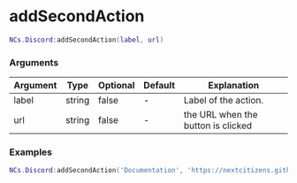 # addSecondAction

```lua
NCs.Discord:addSecondAction(label, url)
```

### Arguments
| Argument | Type   | Optional | Default | Explanation                        |
|----------|--------|----------|---------|------------------------------------|
| label    | string | false    | -       | Label of the action.               |
| url      | string | false    | -       | the URL when the button is clicked |

### Examples

```lua
NCs.Discord:addSecondAction('Documentation', 'https://nextcitizens.github.io/ncs_documentation/')
```